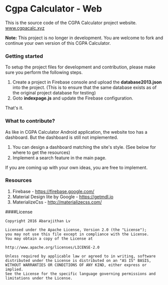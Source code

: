# Cgpa Calculator - Web
This is the source code of the CGPA Calculator project website.
www.cgpacalc.xyz

**Note:**
This project is no longer in development. 
You are welcome to fork and continue your own version of this CGPA Calculator.

### Getting started

To setup the project files for development and contribution, please make sure you perform the following steps.

1. Create a project in Firebase console and upload the __database2013.json__ into the project. (This is to ensure that the same database exists as of the original project database for testing)
2. Goto __indexpage.js__ and update the Firebase configuration.

That's it.

### What to contribute?

As like in CGPA Calculator Android application, the website too has a dashboard. But the dashboard is still not implemented.

1. You can design a dashboard matching the site's style. (See below for where to get the resources)
2. Implement a search feature in the main page.

If you are coming up with your own ideas, you are free to implement.

### Resources

1. Firebase - https://firebase.google.com/
2. Material Design lite by Google - https://getmdl.io
3. MaterializeCss - http://materializecss.com/

####License

    Copyright 2016 Abarajithan Lv

    Licensed under the Apache License, Version 2.0 (the "License");
    you may not use this file except in compliance with the License.
    You may obtain a copy of the License at

    http://www.apache.org/licenses/LICENSE-2.0

    Unless required by applicable law or agreed to in writing, software
    distributed under the License is distributed on an "AS IS" BASIS,
    WITHOUT WARRANTIES OR CONDITIONS OF ANY KIND, either express or implied.
    See the License for the specific language governing permissions and
    limitations under the License.
